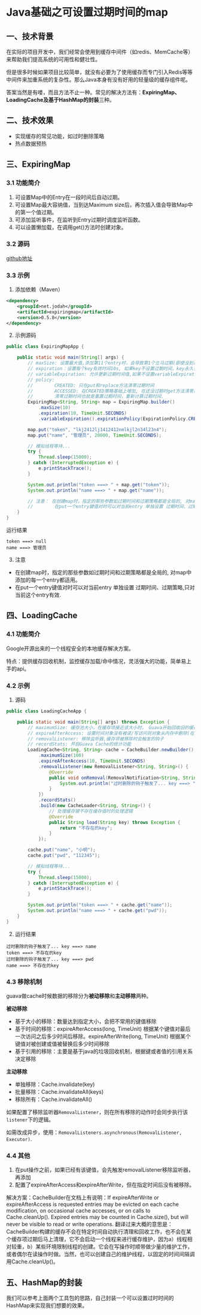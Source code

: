# Java基础之可设置过期时间的map

## 一、技术背景

在实际的项目开发中，我们经常会使用到缓存中间件（如redis、MemCache等）来帮助我们提高系统的可用性和健壮性。

但是很多时候如果项目比较简单，就没有必要为了使用缓存而专门引入Redis等等中间件来加重系统的复杂性。那么Java本身有没有好用的轻量级的缓存组件呢。

答案当然是有喽，而且方法不止一种。常见的解决方法有：**ExpiringMap、LoadingCache及基于HashMap的封装**三种。

## 二、技术效果

- 实现缓存的常见功能，如过时删除策略
- 热点数据预热

## 三、ExpiringMap

### 3.1 功能简介

1. 可设置Map中的Entry在一段时间后自动过期。
2. 可设置Map最大容纳值，当到达Maximum size后，再次插入值会导致Map中的第一个值过期。
3. 可添加监听事件，在监听到Entry过期时调度监听函数。
4. 可以设置懒加载，在调用get()方法时创建对象。

### 3.2 源码

[github地址](https://github.com/jhalterman/expiringmap/)

### 3.3 示例

1. 添加依赖（Maven）

```xml
<dependency> 
    <groupId>net.jodah</groupId> 
    <artifactId>expiringmap</artifactId> 
    <version>0.5.8</version> 
</dependency> 
```

2. 示例源码

```java
public class ExpiringMapApp {

	public static void main(String[] args) {
		// maxSize: 设置最大值,添加第11个entry时，会导致第1个立马过期(即使没到过期时间)
		// expiration：设置每个key有效时间10s, 如果key不设置过期时间，key永久有效。
		// variableExpiration: 允许更新过期时间值,如果不设置variableExpiration，不允许后面更改过期时间,一旦执行更改过期时间操作会抛异常UnsupportedOperationException
		// policy:
		//        CREATED: 只在put和replace方法清零过期时间
		//        ACCESSED: 在CREATED策略基础上增加, 在还没过期时get方法清零过期时间。
		//        清零过期时间也就是重置过期时间，重新计算过期时间.
		ExpiringMap<String, String> map = ExpiringMap.builder()
			.maxSize(10)
			.expiration(10, TimeUnit.SECONDS)
			.variableExpiration().expirationPolicy(ExpirationPolicy.CREATED).build();

		map.put("token", "lkj2412lj1412412nmlkjl2n34l23n4");
		map.put("name", "管理员", 20000, TimeUnit.SECONDS);

		// 模拟线程等待...
		try {
			Thread.sleep(15000);
		} catch (InterruptedException e) {
			e.printStackTrace();
		}

		System.out.println("token ===> " + map.get("token"));
		System.out.println("name ===> " + map.get("name"));

		// 注意： 在创建map时，指定的那些参数如过期时间和过期策略都是全局的, 对map中添加的每一个entry都适用.
		//        在put一个entry键值对时可以对当前entry 单独设置 过期时间、过期策略,只对当前这个entry有效.
	}
}

```

运行结果

```text
token ===> null
name ===> 管理员
```

3. 注意

- 在创建map时，指定的那些参数如过期时间和过期策略都是全局的, 对map中添加的每一个entry都适用。
- 在put一个entry键值对时可以对当前entry 单独设置 过期时间、过期策略,只对当前这个entry有效.

## 四、LoadingCache

### 4.1 功能简介

Google开源出来的一个线程安全的本地缓存解决方案。

特点：提供缓存回收机制，监控缓存加载/命中情况，灵活强大的功能，简单易上手的api。

### 4.2 示例

1. 源码

```java
public class LoadingCacheApp {

	public static void main(String[] args) throws Exception {
		// maximumSize: 缓存池大小，在缓存项接近该大小时， Guava开始回收旧的缓存项
		// expireAfterAccess: 设置时间对象没有被读/写访问则对象从内存中删除(在另外的线程里面不定期维护)
		// removalListener: 移除监听器,缓存项被移除时会触发的钩子
		// recordStats: 开启Guava Cache的统计功能
		LoadingCache<String, String> cache = CacheBuilder.newBuilder()
			.maximumSize(100)
			.expireAfterAccess(10, TimeUnit.SECONDS)
			.removalListener(new RemovalListener<String, String>() {
				@Override
				public void onRemoval(RemovalNotification<String, String> removalNotification) {
					System.out.println("过时删除的钩子触发了... key ===> " + removalNotification.getKey());
				}
			})
			.recordStats()
			.build(new CacheLoader<String, String>() {
				// 处理缓存键不存在缓存值时的处理逻辑
				@Override
				public String load(String key) throws Exception {
					return "不存在的key";
				}
			});

		cache.put("name", "小明");
		cache.put("pwd", "112345");

		// 模拟线程等待...
		try {
			Thread.sleep(15000);
		} catch (InterruptedException e) {
			e.printStackTrace();
		}

		System.out.println("token ===> " + cache.get("name"));
		System.out.println("name ===> " + cache.get("pwd"));
	}
}
```

2. 运行结果

```text
过时删除的钩子触发了... key ===> name
token ===> 不存在的key
过时删除的钩子触发了... key ===> pwd
name ===> 不存在的key
```

### 4.3 移除机制

guava做cache时候数据的移除分为**被动移除**和**主动移除**两种。

**被动移除**

- 基于大小的移除：数量达到指定大小，会把不常用的键值移除
- 基于时间的移除：expireAfterAccess(long, TimeUnit) 根据某个键值对最后一次访问之后多少时间后移除。expireAfterWrite(long, TimeUnit) 根据某个键值对被创建或值被替换后多少时间移除
- 基于引用的移除：主要是基于java的垃圾回收机制，根据键或者值的引用关系决定移除

**主动移除**

- 单独移除：Cache.invalidate(key)
- 批量移除：Cache.invalidateAll(keys)
- 移除所有：Cache.invalidateAll()

如果配置了移除监听器`RemovalListener`，则在所有移除的动作时会同步执行该`listener`下的逻辑。

如需改成异步，使用：`RemovalListeners.asynchronous(RemovalListener, Executor)`.

### 4.4 其他

1. 在put操作之前，如果已经有该键值，会先触发removalListener移除监听器，再添加
2. 配置了expireAfterAccess和expireAfterWrite，但在指定时间后没有被移除。

解决方案：CacheBuilder在文档上有说明：If expireAfterWrite or expireAfterAccess is requested entries may be evicted on each cache modification, on occasional cache accesses, or on calls to Cache.cleanUp(). Expired entries may be counted in Cache.size(), but will never be visible to read or write operations. 翻译过来大概的意思是：CacheBuilder构建的缓存不会在特定时间自动执行清理和回收工作，也不会在某个缓存项过期后马上清理，它不会启动一个线程来进行缓存维护，因为a）线程相对较重，b）某些环境限制线程的创建。它会在写操作时顺带做少量的维护工作，或者偶尔在读操作时做。当然，也可以创建自己的维护线程，以固定的时间间隔调用Cache.cleanUp()。

## 五、HashMap的封装

我们可以参考上面两个工具包的思路，自己封装一个可以设置过时时间的HashMap来实现我们想要的效果。
